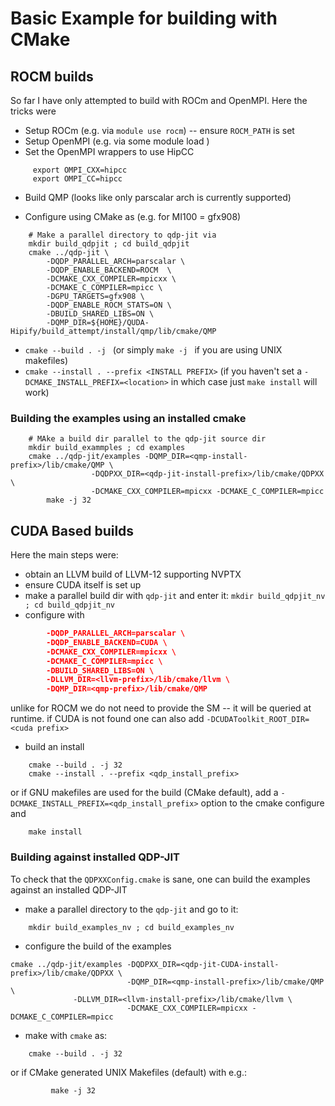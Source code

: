 # Basic Example for building with CMake

## ROCM builds

So far I have only attempted to build with ROCm and OpenMPI. 
Here the tricks were
  * Setup ROCm (e.g. via `module use rocm`) -- ensure `ROCM_PATH` is set
  * Setup OpenMPI (e.g. via some module load )
  * Set the OpenMPI wrappers to use HipCC
``` 
     export OMPI_CXX=hipcc
     export OMPI_CC=hipcc
```
 
  * Build QMP (looks like only parscalar arch is currently supported)

  * Configure using CMake as (e.g. for MI100 = gfx908)
```
	# Make a parallel directory to qdp-jit via
	mkdir build_qdpjit ; cd build_qdpjit
	cmake ../qdp-jit \
        -DQDP_PARALLEL_ARCH=parscalar \
        -DQDP_ENABLE_BACKEND=ROCM  \
        -DCMAKE_CXX_COMPILER=mpicxx \
        -DCMAKE_C_COMPILER=mpicc \
        -DGPU_TARGETS=gfx908 \
        -DQDP_ENABLE_ROCM_STATS=ON \
        -DBUILD_SHARED_LIBS=ON \
        -DQMP_DIR=${HOME}/QUDA-Hipify/build_attempt/install/qmp/lib/cmake/QMP
```

  * `cmake --build . -j `  (or simply `make -j ` if you are using UNIX makefiles)
  * `cmake --install . --prefix <INSTALL PREFIX>`  (if you haven't set a `-DCMAKE_INSTALL_PREFIX=<location>` in which case just `make install` will work)

### Building the examples using an installed cmake
```
	# MAke a build dir parallel to the qdp-jit source dir
	mkdir build_exammples ; cd examples
	cmake ../qdp-jit/examples -DQMP_DIR=<qmp-install-prefix>/lib/cmake/QMP \
				  -DQDPXX_DIR=<qdp-jit-install-prefix>/lib/cmake/QDPXX \
				  -DCMAKE_CXX_COMPILER=mpicxx -DCMAKE_C_COMPILER=mpicc
        make -j 32
```

## CUDA Based builds

Here the main steps were:
 * obtain an LLVM build of LLVM-12 supporting NVPTX
 * ensure CUDA itself is set up
 * make a parallel build dir with `qdp-jit` and enter it:
```mkdir build_qdpjit_nv ; cd build_qdpjit_nv```
 * configure with
```cmake ../qdp-jit \
        -DQDP_PARALLEL_ARCH=parscalar \
        -DQDP_ENABLE_BACKEND=CUDA \
        -DCMAKE_CXX_COMPILER=mpicxx \
        -DCMAKE_C_COMPILER=mpicc \
        -DBUILD_SHARED_LIBS=ON \
        -DLLVM_DIR=<llvm-prefix>/lib/cmake/llvm \
        -DQMP_DIR=<qmp-prefix>/lib/cmake/QMP
```
  unlike for ROCM we do not need to provide the SM -- it will be queried at runtime.
  if CUDA is not found one can also add `-DCUDAToolkit_ROOT_DIR=<cuda prefix>`
  * build an install
```
    cmake --build . -j 32
    cmake --install . --prefix <qdp_install_prefix>
```
  or if GNU makefiles are used for the build (CMake default), add a 
  `-DCMAKE_INSTALL_PREFIX=<qdp_install_prefix>` option to the cmake configure and
``` make -j 32
    make install
``` 
### Building against installed QDP-JIT
To check that the `QDPXXConfig.cmake` is sane, one can build the examples against an installed QDP-JIT
  * make a parallel directory to the `qdp-jit` and go to it:
```
	mkdir build_examples_nv ; cd build_examples_nv
```
  * configure the build of the examples
```
cmake ../qdp-jit/examples -DQDPXX_DIR=<qdp-jit-CUDA-install-prefix>/lib/cmake/QDPXX \
                          -DQMP_DIR=<qmp-install-prefix>/lib/cmake/QMP \
			  -DLLVM_DIR=<llvm-install-prefix>/lib/cmake/llvm \
                          -DCMAKE_CXX_COMPILER=mpicxx -DCMAKE_C_COMPILER=mpicc

``` 
  * make with `cmake` as:
``` 
	cmake --build . -j 32
```
   or if CMake generated UNIX Makefiles (default) with e.g.: 
```
         make -j 32
```
